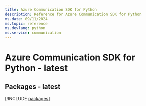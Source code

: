 ```yaml
---
title: Azure Communication SDK for Python
description: Reference for Azure Communication SDK for Python
ms.date: 09/11/2024
ms.topic: reference
ms.devlang: python
ms.service: communication
---
```

# Azure Communication SDK for Python - latest
## Packages - latest
[!INCLUDE [packages](communication-index.md)]